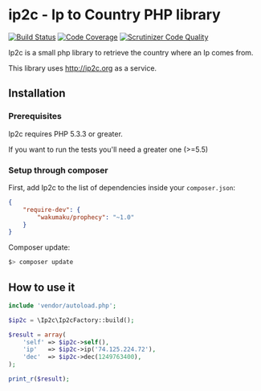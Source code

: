 # ip2c - Ip to Country PHP library

[![Build Status](https://scrutinizer-ci.com/g/wakumaku/ip2c/badges/build.png?b=master)](https://scrutinizer-ci.com/g/wakumaku/ip2c/build-status/master)
[![Code Coverage](https://scrutinizer-ci.com/g/wakumaku/ip2c/badges/coverage.png?b=master)](https://scrutinizer-ci.com/g/wakumaku/ip2c/?branch=master)
[![Scrutinizer Code Quality](https://scrutinizer-ci.com/g/wakumaku/ip2c/badges/quality-score.png?b=master)](https://scrutinizer-ci.com/g/wakumaku/ip2c/?branch=master)

Ip2c is a small php library to retrieve the country where an Ip comes from.

This library uses http://ip2c.org as a service.

## Installation

### Prerequisites

Ip2c requires PHP 5.3.3 or greater.

If you want to run the tests you'll need a greater one (>=5.5)

### Setup through composer

First, add Ip2c to the list of dependencies inside your `composer.json`:

```json
{
    "require-dev": {
        "wakumaku/prophecy": "~1.0"
    }
}
```

Composer update:

```bash
$> composer update
```

## How to use it

```php
include 'vendor/autoload.php';

$ip2c = \Ip2c\Ip2cFactory::build();

$result = array(
    'self' => $ip2c->self(),
    'ip'   => $ip2c->ip('74.125.224.72'),
    'dec'  => $ip2c->dec(1249763400),
);

print_r($result);
```
